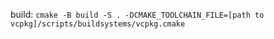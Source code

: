 build: `cmake -B build -S . -DCMAKE_TOOLCHAIN_FILE=[path to vcpkg]/scripts/buildsystems/vcpkg.cmake`
